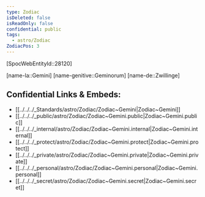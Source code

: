 ```yaml
---
type: Zodiac
isDeleted: false
isReadOnly: false
confidential: public
tags:
  - astro/Zodiac
ZodiacPos: 3
---
```

[SpocWebEntityId::28120]



[name-la::Gemini]
[name-genitive::Geminorum]
[name-de::Zwillinge]


## Confidential Links & Embeds: 
- [[../../../_Standards/astro/Zodiac/Zodiac~Gemini|Zodiac~Gemini]] 
- [[../../../_public/astro/Zodiac/Zodiac~Gemini.public|Zodiac~Gemini.public]] 
- [[../../../_internal/astro/Zodiac/Zodiac~Gemini.internal|Zodiac~Gemini.internal]] 
- [[../../../_protect/astro/Zodiac/Zodiac~Gemini.protect|Zodiac~Gemini.protect]] 
- [[../../../_private/astro/Zodiac/Zodiac~Gemini.private|Zodiac~Gemini.private]] 
- [[../../../_personal/astro/Zodiac/Zodiac~Gemini.personal|Zodiac~Gemini.personal]] 
- [[../../../_secret/astro/Zodiac/Zodiac~Gemini.secret|Zodiac~Gemini.secret]] 
